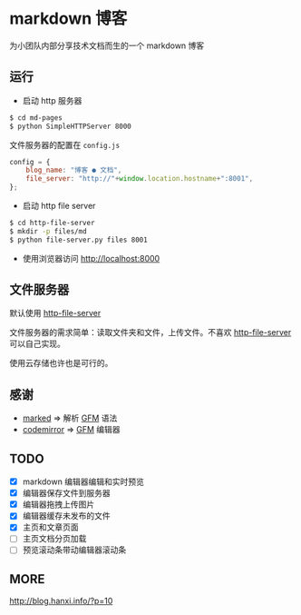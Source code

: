# markdown 博客

为小团队内部分享技术文档而生的一个 markdown 博客

## 运行

* 启动 http 服务器
```bash
$ cd md-pages
$ python SimpleHTTPServer 8000
```

文件服务器的配置在 `config.js`
```js
config = {
    blog_name: "博客 ● 文档",
    file_server: "http://"+window.location.hostname+":8001",
};
```

* 启动 http file server
```bash
$ cd http-file-server
$ mkdir -p files/md
$ python file-server.py files 8001
```

* 使用浏览器访问 <http://localhost:8000>

## 文件服务器

默认使用 [http-file-server]

文件服务器的需求简单：读取文件夹和文件，上传文件。不喜欢 [http-file-server] 可以自己实现。

使用云存储也许也是可行的。

## 感谢

* [marked] => 解析 [GFM] 语法
* [codemirror] => [GFM] 编辑器

## TODO

- [x] markdown 编辑器编辑和实时预览
- [x] 编辑器保存文件到服务器
- [x] 编辑器拖拽上传图片
- [x] 编辑器缓存未发布的文件
- [x] 主页和文章页面
- [ ] 主页文档分页加载
- [ ] 预览滚动条带动编辑器滚动条

## MORE

<http://blog.hanxi.info/?p=10>

[marked]:https://github.com/chjj/marked
[codemirror]:https://codemirror.net/
[GFM]:https://help.github.com/articles/github-flavored-markdown/
[http-file-server]:https://github.com/hanxi/http-file-server
